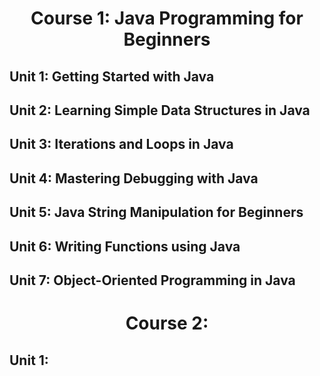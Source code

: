 <h1 align='center'> Course 1: Java Programming for Beginners </h1> 

## Unit 1: Getting Started with Java
## Unit 2: Learning Simple Data Structures in Java
## Unit 3: Iterations and Loops in Java
## Unit 4: Mastering Debugging with Java
## Unit 5: Java String Manipulation for Beginners
## Unit 6: Writing Functions using Java
## Unit 7: Object-Oriented Programming in Java

<h1 align='center'> Course 2:  </h1> 

## Unit 1:
